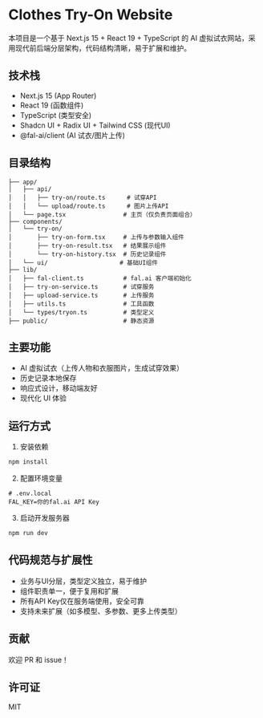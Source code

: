 # Clothes Try-On Website

本项目是一个基于 Next.js 15 + React 19 + TypeScript 的 AI 虚拟试衣网站，采用现代前后端分层架构，代码结构清晰，易于扩展和维护。

## 技术栈
- Next.js 15 (App Router)
- React 19 (函数组件)
- TypeScript (类型安全)
- Shadcn UI + Radix UI + Tailwind CSS (现代UI)
- @fal-ai/client (AI 试衣/图片上传)

## 目录结构

```
├── app/
│   ├── api/
│   │   ├── try-on/route.ts      # 试穿API
│   │   └── upload/route.ts      # 图片上传API
│   └── page.tsx                # 主页（仅负责页面组合）
├── components/
│   └── try-on/
│       ├── try-on-form.tsx     # 上传与参数输入组件
│       ├── try-on-result.tsx   # 结果展示组件
│       └── try-on-history.tsx  # 历史记录组件
│   └── ui/                    # 基础UI组件
├── lib/
│   ├── fal-client.ts           # fal.ai 客户端初始化
│   ├── try-on-service.ts       # 试穿服务
│   ├── upload-service.ts       # 上传服务
│   ├── utils.ts                # 工具函数
│   └── types/tryon.ts          # 类型定义
├── public/                     # 静态资源
```

## 主要功能
- AI 虚拟试衣（上传人物和衣服图片，生成试穿效果）
- 历史记录本地保存
- 响应式设计，移动端友好
- 现代化 UI 体验

## 运行方式

1. 安装依赖
```bash
npm install
```
2. 配置环境变量
```
# .env.local
FAL_KEY=你的fal.ai API Key
```
3. 启动开发服务器
```bash
npm run dev
```

## 代码规范与扩展性
- 业务与UI分层，类型定义独立，易于维护
- 组件职责单一，便于复用和扩展
- 所有API Key仅在服务端使用，安全可靠
- 支持未来扩展（如多模型、多参数、更多上传类型）

## 贡献
欢迎 PR 和 issue！

## 许可证
MIT 